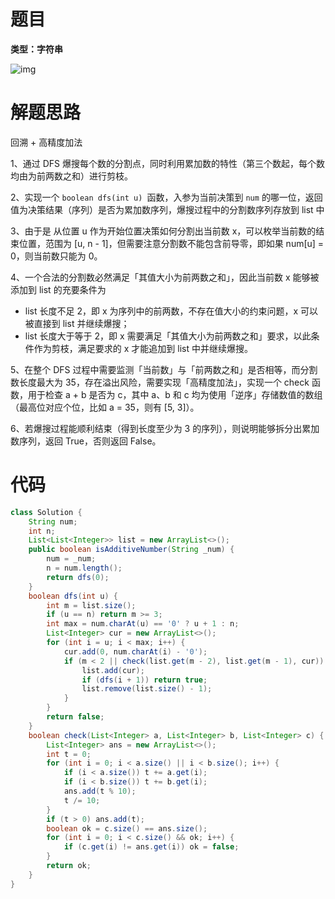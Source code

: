 # 题目

**类型：字符串**

![img](https://cdn.nlark.com/yuque/0/2022/png/2941598/1642174294628-c9a264d9-6876-42e0-8d16-31cec8cdef60.png)



# 解题思路

回溯 + 高精度加法



1、通过 DFS 爆搜每个数的分割点，同时利用累加数的特性（第三个数起，每个数均由为前两数之和）进行剪枝。

2、实现一个 `boolean dfs(int u) `函数，入参为当前决策到 `num`   的哪一位，返回值为决策结果（序列）是否为累加数序列，爆搜过程中的分割数序列存放到 list 中

3、由于是 从位置 u 作为开始位置决策如何分割出当前数 x，可以枚举当前数的结束位置，范围为 [u, n - 1]，但需要注意分割数不能包含前导零，即如果 num[u] = 0，则当前数只能为 0。

4、一个合法的分割数必然满足「其值大小为前两数之和」，因此当前数 x 能够被添加到 list 的充要条件为

- list 长度不足 2，即 x 为序列中的前两数，不存在值大小的约束问题，x 可以被直接到 list 并继续爆搜；
- list 长度大于等于 2，即 x 需要满足「其值大小为前两数之和」要求，以此条件作为剪枝，满足要求的 x 才能追加到 list 中并继续爆搜。



5、在整个 DFS 过程中需要监测「当前数」与「前两数之和」是否相等，而分割数长度最大为 35，存在溢出风险，需要实现「高精度加法」，实现一个 check 函数，用于检查 a + b 是否为 c，其中 a、b 和 c 均为使用「逆序」存储数值的数组（最高位对应个位，比如 a = 35，则有 [5, 3]）。

 6、若爆搜过程能顺利结束（得到长度至少为 3 的序列），则说明能够拆分出累加数序列，返回 True，否则返回 False。



# 代码

```java
class Solution {
    String num;
    int n;
    List<List<Integer>> list = new ArrayList<>();
    public boolean isAdditiveNumber(String _num) {
        num = _num;
        n = num.length();
        return dfs(0);
    }
    boolean dfs(int u) {
        int m = list.size();
        if (u == n) return m >= 3;
        int max = num.charAt(u) == '0' ? u + 1 : n;
        List<Integer> cur = new ArrayList<>();
        for (int i = u; i < max; i++) {
            cur.add(0, num.charAt(i) - '0');
            if (m < 2 || check(list.get(m - 2), list.get(m - 1), cur)) {
                list.add(cur);
                if (dfs(i + 1)) return true;
                list.remove(list.size() - 1);
            }
        }
        return false;
    }
    boolean check(List<Integer> a, List<Integer> b, List<Integer> c) {
        List<Integer> ans = new ArrayList<>();
        int t = 0;
        for (int i = 0; i < a.size() || i < b.size(); i++) {
            if (i < a.size()) t += a.get(i);
            if (i < b.size()) t += b.get(i);
            ans.add(t % 10);
            t /= 10;
        }
        if (t > 0) ans.add(t);
        boolean ok = c.size() == ans.size();
        for (int i = 0; i < c.size() && ok; i++) {
            if (c.get(i) != ans.get(i)) ok = false;
        }
        return ok;
    }
}
```